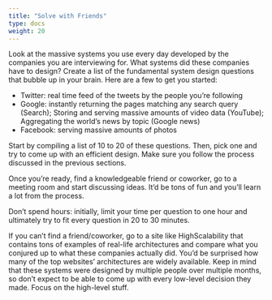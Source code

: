 ```yaml
---
title: "Solve with Friends"
type: docs
weight: 20
---
```

Look at the massive systems you use every day developed by the companies you are interviewing for. What systems did these companies have to design? Create a list of the fundamental system design questions that bubble up in your brain. Here are a few to get you started:

* Twitter: real time feed of the tweets by the people you’re following
* Google: instantly returning the pages matching any search query (Search); Storing and serving massive amounts of video data (YouTube); Aggregating the world’s news by topic (Google news)
* Facebook: serving massive amounts of photos

Start by compiling a list of 10 to 20 of these questions. Then, pick one and try to come up with an efficient design. Make sure you follow the process discussed in the previous sections.

Once you’re ready, find a knowledgeable friend or coworker, go to a meeting room and start discussing ideas. It’d be tons of fun and you’ll learn a lot from the process.

Don’t spend hours: initially, limit your time per question to one hour and ultimately try to fit every question in 20 to 30 minutes.

If you can’t find a friend/coworker, go to a site like HighScalability that contains tons of examples of real-life architectures and compare what you conjured up to what these companies actually did. You’d be surprised how many of the top websites’ architectures are widely available. Keep in mind that these systems were designed by multiple people over multiple months, so don’t expect to be able to come up with every low-level decision they made. Focus on the high-level stuff.
